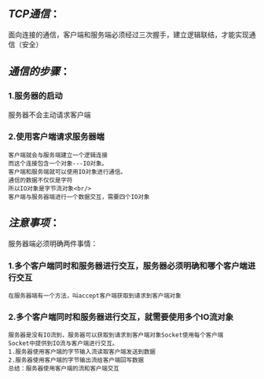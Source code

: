 ## *TCP通信*：
面向连接的通信，客户端和服务端必须经过三次握手，建立逻辑联结，才能实现通信（安全）

## *通信的步骤*：
### 1.服务器的启动
服务器不会主动请求客户端
### 2.使用客户端请求服务器端
    客户端就会与服务端建立一个逻辑连接
    而这个连接包含一个对象---IO对象。
    客户端和服务端就可以使用IO对象进行通信。
    通信的数据不仅仅是字符
    所以IO对象是字节流对象<br/>
    客户端与服务器端进行一个数据交互，需要四个IO对象

## *注意事项*：
服务器端必须明确两件事情：
### 1.多个客户端同时和服务器进行交互，服务器必须明确和哪个客户端进行交互
    在服务器端有一个方法，叫accept客户端获取到请求到客户端对象
### 2.多个客户端同时和服务器进行交互，就需要使用多个IO流对象
    服务器是没有IO流到，服务器可以获取到请求到客户端对象Socket使用每个客户端
    Socket中提供到IO流与客户端进行交互。
    1.服务器使用客户端的字节输入流读取客户端发送到数据
    2.服务器使用客户端的字节输出流给客户端回写数据
    总结：服务器使用客户端的流和客户端交互